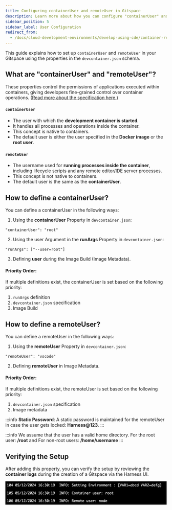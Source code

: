 ```yaml
---
title: Configuring containerUser and remoteUser in Gitspace
description: Learn more about how you can configure "containerUser" and "remoteUser" in your Gitspace.
sidebar_position: 5
sidebar_label: User Configuration
redirect_from:
  - /docs/cloud-development-environments/develop-using-cde/container-remote-user.md
---
```


This guide explains how to set up ```containerUser``` and ```remoteUser``` in your Gitspace using the properties in the ```devcontainer.json``` schema.

## What are "containerUser" and "remoteUser"?
These properties control the permissions of applications executed within containers, giving developers fine-grained control over container operations. ([Read more about the specification here.](https://containers.dev/implementors/spec/))

#### ```containerUser```
- The user with which the **development container is started**.
- It handles all processes and operations inside the container.
- This concept is native to containers.
- The default user is either the user specified in the **Docker image** or the **root user**.


#### ```remoteUser```
- The username used for **running processes inside the container**, including lifecycle scripts and any remote editor/IDE server processes.
- This concept is not native to containers.
- The default user is the same as the **containerUser**.

## How to define a containerUser?
You can define a containerUser in the following ways:
1. Using the **containerUser** Property in ```devcontainer.json```:
```
"containerUser": "root"
```
2. Using the user Argument in the **runArgs** Property in ```devcontainer.json```:
```
"runArgs": ["--user=root"]
```
3. Defining **user** during the Image Build (Image Metadata).

#### Priority Order:
If multiple definitions exist, the containerUser is set based on the following priority:
1. ```runArgs``` definition
2. ```devcontainer.json``` specification
3. Image Build

## How to define a remoteUser?
You can define a remoteUser in the following ways:
1. Using the **remoteUser** Property in ```devcontainer.json```:
```
"remoteUser": "vscode"
```
2. Defining **remoteUser** in Image Metadata.

#### Priority Order:
If multiple definitions exist, the remoteUser is set based on the following priority:
1. ```devcontainer.json``` specification
2. Image metadata

:::info
**Static Password**: A static password is maintained for the remoteUser in case the user gets locked: **Harness@123**.
:::

:::info
We assume that the user has a valid home directory. For the root user: **/root** and For non-root users: **/home/username**
:::

## Verifying the Setup
After adding this property, you can verify the setup by reviewing the **container logs** during the creation of a Gitspace via the Harness UI.

![](./static/runargs-2.png)

